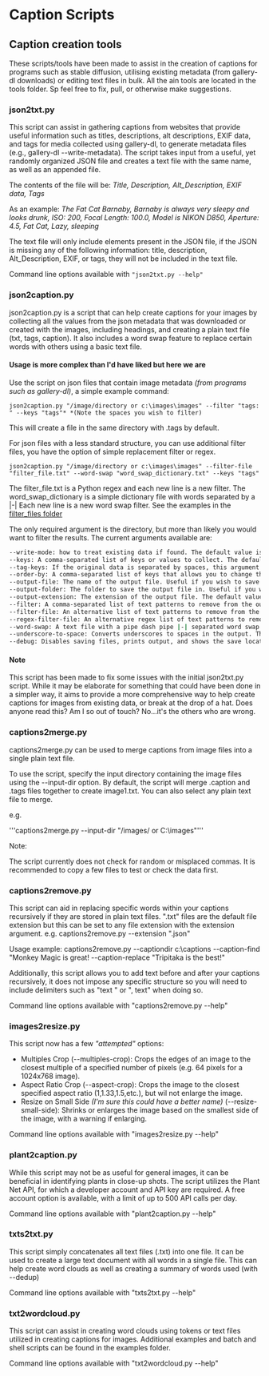 # Caption Scripts

## Caption creation tools

These scripts/tools have been made to assist in the creation of captions for programs such as stable diffusion, utilising existing metadata (from gallery-dl downloads) or editing text files in bulk.
All the ain tools are located in the tools folder.
Sp feel free to fix, pull, or otherwise make suggestions.

### json2txt.py

This script can assist in gathering captions from websites that provide useful information such as titles, descriptions, alt descriptions, EXIF data, and tags for media collected using gallery-dl, to generate metadata files (e.g., gallery-dl --write-metadata). The script takes input from a useful, yet randomly organized JSON file and creates a text file with the same name, as well as an appended file.

The contents of the file will be: *Title, Description, Alt_Description, EXIF data, Tags*

As an example: *The Fat Cat Barnaby, Barnaby is always very sleepy and looks drunk, ISO: 200, Focal Length: 100.0, Model is NIKON D850, Aperture: 4.5, Fat Cat, Lazy, sleeping*

The text file will only include elements present in the JSON file, if the JSON is missing any of the following information: title, description, Alt_Description, EXIF, or tags, they will not be included in the text file.

Command line options available with ```"json2txt.py --help"```

### json2caption.py

json2caption.py is a script that can help create captions for your images by collecting all the values from the json metadata that was downloaded or created with the images, including headings, and creating a plain text file (txt, tags, caption). It also includes a word swap feature to replace certain words with others using a basic text file.

#### Usage is more complex than I'd have liked but here we are

Use the script on json files that contain image metadata *(from programs such as gallery-dl)*, a simple example command:

```json2caption.py "/image/directory or c:\images\images" --filter "tags: " --keys "tags"* *(Note the spaces you wish to filter)```

This will create a file in the same directory with .tags by default.

For json files with a less standard structure, you can use additional filter files, you have the option of simple replacement filter or regex.

```json2caption.py "/image/directory or c:\images\images" --filter-file "filter_file.txt" --word-swap "word_swap_dictionary.txt" --keys "tags"```

The filter_file.txt is a Python regex and each new line is a new filter. The word_swap_dictionary is a simple dictionary file with words separated by a |-|
Each new line is a new word swap filter. See the examples in the [filter_files folder](https://github.com/mediocreatmybest/gaslightingeveryone/tree/main/examples/filter_files)

The only required argument is the directory, but more than likely you would want to filter the results.
The current arguments available are:

```bash
--write-mode: how to treat existing data if found. The default value is 'write' this will overwrite existing files, but it can be set to 'append' or 'prepend'.
--keys: A comma-separated list of keys or values to collect. The default value is 'tags'.
--tag-keys: If the original data is separated by spaces, this argument specifies the values that should be treated as separate tags.
--order-by: A comma-separated list of keys that allows you to change the order of the output.
--output-file: The name of the output file. Useful if you wish to save a single file
--output-folder: The folder to save the output file in. Useful if you wish to save in an alternative folder or for testing.
--output-extension: The extension of the output file. The default value is 'tags', but it can also be set to 'txt' or 'caption'.
--filter: A comma-separated list of text patterns to remove from the output. This argument accepts regex.
--filter-file: An alternative list of text patterns to remove from the output. Each new line is a separate filter. This argument only filters JSON values.
--regex-filter-file: An alternative regex list of text patterns to remove from the output. Each new line is a separate filter. This argument only filters JSON values.
--word-swap: A text file with a pipe dash pipe |-| separated word swap pairs. This argument is useful for unwanted key values, and it only swaps JSON values.
--underscore-to-space: Converts underscores to spaces in the output. The default value is 'yes', but it can be set to 'no'.
--debug: Disables saving files, prints output, and shows the save location.
```

#### Note

This script has been made to fix some issues with the initial json2txt.py script. While it may be elaborate for something that could have been done in a simpler way, it aims to provide a more comprehensive way to help create captions for images from existing data, or break at the drop of a hat.
Does anyone read this? Am I so out of touch? No...it's the others who are wrong.

### captions2merge.py

captions2merge.py can be used to merge captions from image files into a single plain text file.

To use the script, specify the input directory containing the image files using the --input-dir option. By default, the script will merge .caption and .tags files together to create image1.txt. You can also select any plain text file to merge.

e.g.

'''captions2merge.py --input-dir "/images/ or C:\images"'''

Note:

The script currently does not check for random or misplaced commas. It is recommended to copy a few files to test or check the data first.

### captions2remove.py

This script can aid in replacing specific words within your captions recursively if they are stored in plain text files.
".txt" files are the default file extension but this can be set to any file extension with the extension argument. e.g. captions2remove.py --extension ".json"

Usage example: captions2remove.py --captiondir c:\captions --caption-find "Monkey Magic is great! --caption-replace "Tripitaka is the best!"

Additionally, this script allows you to add text before and after your captions recursively, it does not impose any specific structure so you will need to include delimiters such as "text " or ", text" when doing so.

Command line options available with "captions2remove.py --help"

### images2resize.py

This script now has a few *"attempted"* options:

* Multiples Crop (--multiples-crop): Crops the edges of an image to the closest multiple of a specified number of pixels (e.g. 64 pixels for a 1024x768 image).
* Aspect Ratio Crop (--aspect-crop): Crops the image to the closest specified aspect ratio (1,1.33,1.5,etc.), but wil not enlarge the image.
* Resize on Small Side *(I'm sure this could have a better name)* (--resize-small-side): Shrinks or enlarges the image based on the smallest side of the image, with a warning if enlarging.

Command line options available with "images2resize.py --help"

### plant2caption.py

While this script may not be as useful for general images, it can be beneficial in identifying plants in close-up shots. The script utilizes the Plant Net API, for which a developer account and API key are required. A free account option is available, with a limit of up to 500 API calls per day.

Command line options available with "plant2caption.py --help"

### txts2txt.py

This script simply concatenates all text files (.txt) into one file. It can be used to create a large text document with all words in a single file.
This can help create word clouds as well as creating a summary of words used (with --dedup)

Command line options available with "txts2txt.py --help"

### txt2wordcloud.py

This script can assist in creating word clouds using tokens or text files utilized in creating captions for images. Additional examples and batch and shell scripts can be found in the examples folder.

Command line options available with "txt2wordcloud.py --help"
